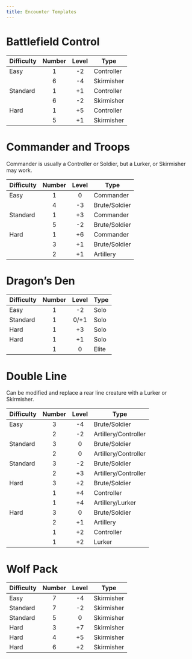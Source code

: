 ```yaml
---
title: Encounter Templates
---
```


# Battlefield Control

| Difficulty | Number | Level | Type       |
| ---------- |:------:|:-----:| ---------- |
| Easy       |   1    |  -2   | Controller |
|            |   6    |  -4   | Skirmisher |
| Standard   |   1    |  +1   | Controller |
|            |   6    |  -2   | Skirmisher |
| Hard       |   1    |  +5   | Controller |
|            |   5    |  +1   | Skirmisher |

# Commander and Troops

Commander is usually a Controller or Soldier, but a Lurker, or Skirmisher may work.

| Difficulty | Number | Level | Type          |
| ---------- |:------:|:-----:| ------------- |
| Easy       |   1    |   0   | Commander     |
|            |   4    |  -3   | Brute/Soldier |
| Standard   |   1    |  +3   | Commander     |
|            |   5    |  -2   | Brute/Soldier |
| Hard       |   1    |  +6   | Commander     |
|            |   3    |  +1   | Brute/Soldier |
|            |   2    |  +1   | Artillery     |

# Dragon’s Den

| Difficulty | Number | Level | Type  |
| ---------- |:------:|:-----:| ----- |
| Easy       |   1    |  -2   | Solo  |
| Standard   |   1    | 0/+1  | Solo  |
| Hard       |   1    |  +3   | Solo  |
| Hard       |   1    |  +1   | Solo  |
|            |   1    |   0   | Elite |

# Double Line

Can be modified and replace a rear line creature with a Lurker or Skirmisher.

| Difficulty | Number | Level | Type                 |
| ---------- |:------:|:-----:| -------------------- |
| Easy       |   3    |  -4   | Brute/Soldier        |
|            |   2    |  -2   | Artillery/Controller |
| Standard   |   3    |   0   | Brute/Soldier        |
|            |   2    |   0   | Artillery/Controller |
| Standard   |   3    |  -2   | Brute/Soldier        |
|            |   2    |  +3   | Artillery/Controller |
| Hard       |   3    |  +2   | Brute/Soldier        |
|            |   1    |  +4   | Controller           |
|            |   1    |  +4   | Artillery/Lurker     |
| Hard       |   3    |   0   | Brute/Soldier        |
|            |   2    |  +1   | Artillery            |
|            |   1    |  +2   | Controller           |
|            |   1    |  +2   | Lurker               |

# Wolf Pack

| Difficulty | Number | Level | Type       |
| ---------- |:------:|:-----:| ---------- |
| Easy       |   7    |  -4   | Skirmisher |
| Standard   |   7    |  -2   | Skirmisher |
| Standard   |   5    |   0   | Skirmisher |
| Hard       |   3    |  +7   | Skirmisher |
| Hard       |   4    |  +5   | Skirmisher |
| Hard       |   6    |  +2   | Skirmisher |
